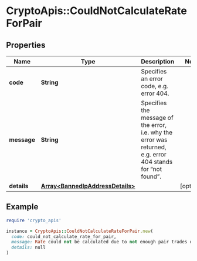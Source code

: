 # CryptoApis::CouldNotCalculateRateForPair

## Properties

| Name | Type | Description | Notes |
| ---- | ---- | ----------- | ----- |
| **code** | **String** | Specifies an error code, e.g. error 404. |  |
| **message** | **String** | Specifies the message of the error, i.e. why the error was returned, e.g. error 404 stands for “not found”. |  |
| **details** | [**Array&lt;BannedIpAddressDetails&gt;**](BannedIpAddressDetails.md) |  | [optional] |

## Example

```ruby
require 'crypto_apis'

instance = CryptoApis::CouldNotCalculateRateForPair.new(
  code: could_not_calculate_rate_for_pair,
  message: Rate could not be calculated due to not enough pair trades data.,
  details: null
)
```

